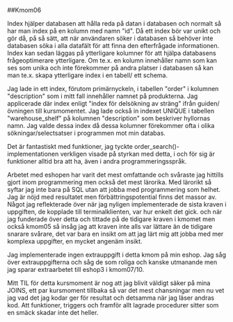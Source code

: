 ##Kmom06


Index hjälper databasen att hålla reda på datan i databasen och normalt så har man index på en kolumn med namn "id". Då ett index bör var unikt och gör då, på så sätt, att när användaren söker i databasen så behöver inte databasen söka i alla datafält för att finna den efterfrågade informationen. Index kan sedan läggas på ytterligare kolumner för att hjälpa databasens frågeoptimerare ytterligare. Om te.x. en kolumn innehåller namn som kan ses som unika och inte förekommer på andra platser i databasen så kan man te.x. skapa ytterligare index i en tabell/ ett schema.  

Jag lade in ett index, förutom primärnyckeln, i tabellen "order" i kolumnen "description" som i mitt fall innehåller namnet på produkterna. Jag applicerade där index enligt "index för delsökning av sträng" ifrån guiden/övningen till kursmomentet. Jag lade också in indexet UNIQUE i tabellen "warehouse_shelf" på kolumnen "description" som beskriver hyllornas namn. Jag valde dessa index då dessa kolumner förekommer ofta i olika sökningar/selectsatser i programmen mot min databas.

Det är fantastiskt med funktioner, jag tyckte order_search()-implementationen verkligen visade på styrkan med detta, i och för sig är funktioner alltid bra att ha, även i andra programmeringsspråk.

Arbetet med eshopen har varit det mest omfattande och svåraste jag hittills gjort inom programmering men också det mest lärorika. Med lärorikt så syftar jag inte bara på SQL utan att jobba med programmering som helhet. Jag är nöjd med resultatet men förbättringspotential finns det massor av. Något jag reflekterade över när jag nyligen implementerade de sista kraven i uppgiften, de kopplade till terminalklienten, var hur enkelt det gick. och när jag funderade över detta och tittade på de tidigare kraven i kmomet men också kmom05 så insåg jag att kraven inte alls var lättare än de tidigare snarare svårare, det var bara en insikt om att jag lärt mig att jobba med mer komplexa uppgifter, en mycket angenäm insikt.

Jag implementerade ingen extrauppgift i detta kmom på min eshop. Jag såg över extrauppgifterna och såg de som roliga och kanske utmanande men jag sparar extraarbetet till eshop3 i kmom07/10.

Mitt TIL för detta kursmoment är nog att jag blivit väldigt säker på mina JOINS, ett par kursmoment tillbaka så var det mest chansningar men nu vet jag vad det jag kodar ger för resultat och detsamma när jag läser andras kod. Att funktioner, triggers och framför allt lagrade procedurer sitter som en smäck skadar inte det heller.
